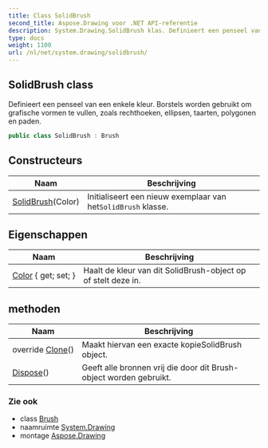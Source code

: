 ```yaml
---
title: Class SolidBrush
second_title: Aspose.Drawing voor .NET API-referentie
description: System.Drawing.SolidBrush klas. Definieert een penseel van een enkele kleur. Borstels worden gebruikt om grafische vormen te vullen zoals rechthoeken ellipsen taarten polygonen en paden.
type: docs
weight: 1100
url: /nl/net/system.drawing/solidbrush/
---
```

## SolidBrush class

Definieert een penseel van een enkele kleur. Borstels worden gebruikt om grafische vormen te vullen, zoals rechthoeken, ellipsen, taarten, polygonen en paden.

```csharp
public class SolidBrush : Brush
```

## Constructeurs

| Naam | Beschrijving |
| --- | --- |
| [SolidBrush](solidbrush/)(Color) | Initialiseert een nieuw exemplaar van het`SolidBrush` klasse. |

## Eigenschappen

| Naam | Beschrijving |
| --- | --- |
| [Color](../../system.drawing/solidbrush/color/) { get; set; } | Haalt de kleur van dit SolidBrush-object op of stelt deze in. |

## methoden

| Naam | Beschrijving |
| --- | --- |
| override [Clone](../../system.drawing/solidbrush/clone/)() | Maakt hiervan een exacte kopieSolidBrush object. |
| [Dispose](../../system.drawing/brush/dispose/)() | Geeft alle bronnen vrij die door dit Brush-object worden gebruikt. |

### Zie ook

* class [Brush](../brush/)
* naamruimte [System.Drawing](../../system.drawing/)
* montage [Aspose.Drawing](../../)


